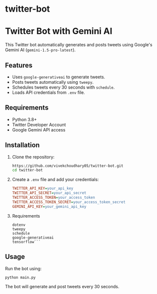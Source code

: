 # twitter-bot
# Twitter Bot with Gemini AI

This Twitter bot automatically generates and posts tweets using Google's Gemini AI (`gemini-1.5-pro-latest`).

## Features
- Uses `google-generativeai` to generate tweets.
- Posts tweets automatically using `tweepy`.
- Schedules tweets every 30 seconds with `schedule`.
- Loads API credentials from `.env` file.

## Requirements
- Python 3.8+
- Twitter Developer Account
- Google Gemini API access

## Installation
1. Clone the repository:
   ```bash
   https://github.com/vivekchoudhary05/twitter-bot.git
   cd twitter-bot
   ```
2. Create a `.env` file and add your credentials:
   ```ini
   TWITTER_API_KEY=your_api_key
   TWITTER_API_SECRET=your_api_secret
   TWITTER_ACCESS_TOKEN=your_access_token
   TWITTER_ACCESS_TOKEN_SECRET=your_access_token_secret
   GEMINI_API_KEY=your_gemini_api_key
   ```
3. Requirements
   ```
   dotenv
   tweepy
   schedule
   google-generativeai
   tensorflow```
## Usage
Run the bot using:
```bash
python main.py
```
The bot will generate and post tweets every 30 seconds.

